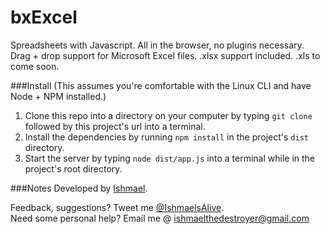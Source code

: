 bxExcel
=====

Spreadsheets with Javascript. All in the browser, no plugins necessary. Drag + drop support for Microsoft Excel files. .xlsx support included. .xls to come soon.

###Install
(This assumes you're comfortable with the Linux CLI and have Node + NPM installed.)

1. Clone this repo into a directory on your computer by typing `git clone` followed by this project's url into a terminal. <br />
2. Install the dependencies by running `npm install` in the project's `dist` directory. <br />
3. Start the server by typing `node dist/app.js` into a terminal while in the project's root directory.


###Notes
Developed by <a href='http://twitter.com/ishmaelsalive'>Ishmael</a>. <br />

Feedback, suggestions? Tweet me <a href='http://twitter.com/ishmaelsalive'>@IshmaelsAlive</a>. <br />
Need some personal help? Email me @ <a href='mailto:ishmaelthedestroyer@gmail.com?Subject=LazyNMean'>ishmaelthedestroyer@gmail.com</a>
